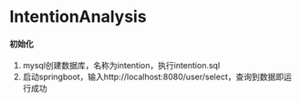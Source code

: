 # IntentionAnalysis
#### 初始化

1. mysql创建数据库，名称为intention，执行intention.sql
2. 启动springboot，输入http://localhost:8080/user/select，查询到数据即运行成功